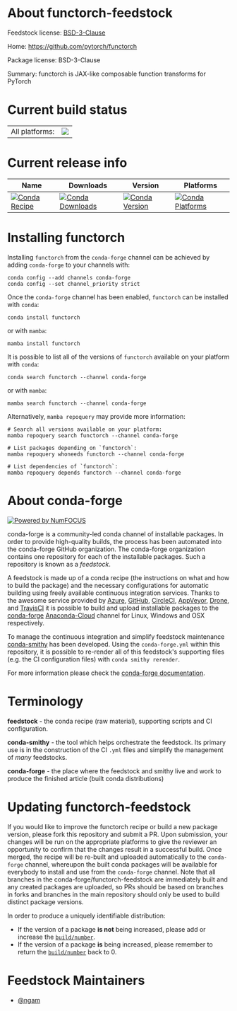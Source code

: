About functorch-feedstock
=========================

Feedstock license: [BSD-3-Clause](https://github.com/conda-forge/functorch-feedstock/blob/main/LICENSE.txt)

Home: https://github.com/pytorch/functorch

Package license: BSD-3-Clause

Summary: functorch is JAX-like composable function transforms for PyTorch

Current build status
====================


<table><tr><td>All platforms:</td>
    <td>
      <a href="https://dev.azure.com/conda-forge/feedstock-builds/_build/latest?definitionId=16713&branchName=main">
        <img src="https://dev.azure.com/conda-forge/feedstock-builds/_apis/build/status/functorch-feedstock?branchName=main">
      </a>
    </td>
  </tr>
</table>

Current release info
====================

| Name | Downloads | Version | Platforms |
| --- | --- | --- | --- |
| [![Conda Recipe](https://img.shields.io/badge/recipe-functorch-green.svg)](https://anaconda.org/conda-forge/functorch) | [![Conda Downloads](https://img.shields.io/conda/dn/conda-forge/functorch.svg)](https://anaconda.org/conda-forge/functorch) | [![Conda Version](https://img.shields.io/conda/vn/conda-forge/functorch.svg)](https://anaconda.org/conda-forge/functorch) | [![Conda Platforms](https://img.shields.io/conda/pn/conda-forge/functorch.svg)](https://anaconda.org/conda-forge/functorch) |

Installing functorch
====================

Installing `functorch` from the `conda-forge` channel can be achieved by adding `conda-forge` to your channels with:

```
conda config --add channels conda-forge
conda config --set channel_priority strict
```

Once the `conda-forge` channel has been enabled, `functorch` can be installed with `conda`:

```
conda install functorch
```

or with `mamba`:

```
mamba install functorch
```

It is possible to list all of the versions of `functorch` available on your platform with `conda`:

```
conda search functorch --channel conda-forge
```

or with `mamba`:

```
mamba search functorch --channel conda-forge
```

Alternatively, `mamba repoquery` may provide more information:

```
# Search all versions available on your platform:
mamba repoquery search functorch --channel conda-forge

# List packages depending on `functorch`:
mamba repoquery whoneeds functorch --channel conda-forge

# List dependencies of `functorch`:
mamba repoquery depends functorch --channel conda-forge
```


About conda-forge
=================

[![Powered by
NumFOCUS](https://img.shields.io/badge/powered%20by-NumFOCUS-orange.svg?style=flat&colorA=E1523D&colorB=007D8A)](https://numfocus.org)

conda-forge is a community-led conda channel of installable packages.
In order to provide high-quality builds, the process has been automated into the
conda-forge GitHub organization. The conda-forge organization contains one repository
for each of the installable packages. Such a repository is known as a *feedstock*.

A feedstock is made up of a conda recipe (the instructions on what and how to build
the package) and the necessary configurations for automatic building using freely
available continuous integration services. Thanks to the awesome service provided by
[Azure](https://azure.microsoft.com/en-us/services/devops/), [GitHub](https://github.com/),
[CircleCI](https://circleci.com/), [AppVeyor](https://www.appveyor.com/),
[Drone](https://cloud.drone.io/welcome), and [TravisCI](https://travis-ci.com/)
it is possible to build and upload installable packages to the
[conda-forge](https://anaconda.org/conda-forge) [Anaconda-Cloud](https://anaconda.org/)
channel for Linux, Windows and OSX respectively.

To manage the continuous integration and simplify feedstock maintenance
[conda-smithy](https://github.com/conda-forge/conda-smithy) has been developed.
Using the ``conda-forge.yml`` within this repository, it is possible to re-render all of
this feedstock's supporting files (e.g. the CI configuration files) with ``conda smithy rerender``.

For more information please check the [conda-forge documentation](https://conda-forge.org/docs/).

Terminology
===========

**feedstock** - the conda recipe (raw material), supporting scripts and CI configuration.

**conda-smithy** - the tool which helps orchestrate the feedstock.
                   Its primary use is in the construction of the CI ``.yml`` files
                   and simplify the management of *many* feedstocks.

**conda-forge** - the place where the feedstock and smithy live and work to
                  produce the finished article (built conda distributions)


Updating functorch-feedstock
============================

If you would like to improve the functorch recipe or build a new
package version, please fork this repository and submit a PR. Upon submission,
your changes will be run on the appropriate platforms to give the reviewer an
opportunity to confirm that the changes result in a successful build. Once
merged, the recipe will be re-built and uploaded automatically to the
`conda-forge` channel, whereupon the built conda packages will be available for
everybody to install and use from the `conda-forge` channel.
Note that all branches in the conda-forge/functorch-feedstock are
immediately built and any created packages are uploaded, so PRs should be based
on branches in forks and branches in the main repository should only be used to
build distinct package versions.

In order to produce a uniquely identifiable distribution:
 * If the version of a package **is not** being increased, please add or increase
   the [``build/number``](https://docs.conda.io/projects/conda-build/en/latest/resources/define-metadata.html#build-number-and-string).
 * If the version of a package **is** being increased, please remember to return
   the [``build/number``](https://docs.conda.io/projects/conda-build/en/latest/resources/define-metadata.html#build-number-and-string)
   back to 0.

Feedstock Maintainers
=====================

* [@ngam](https://github.com/ngam/)

